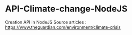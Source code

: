 # API-Climate-change-NodeJS
Creation API in NodeJS
Source articles : https://www.theguardian.com/environment/climate-crisis
